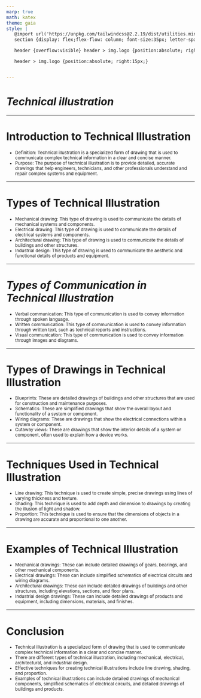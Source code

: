 ```yaml
---
marp: true
math: katex
theme: gaia
style: |
   @import url('https://unpkg.com/tailwindcss@2.2.19/dist/utilities.min.css');
   section {display: flex;flex-flow: column; font-size:35px; letter-spacing:1.4px;}

   header {overflow:visible} header > img.logo {position:absolute; right:15px;}

   header > img.logo {position:absolute; right:15px;}


---
```

<!-- backgroundColor: white -->
<!-- _class: lead -->

 # _Technical illustration_

---
<style scoped>p,li {font-size:0.92em}</style>

 # Introduction to Technical Illustration

- Definition: Technical illustration is a specialized form of drawing that is used to communicate complex technical information in a clear and concise manner.
- Purpose: The purpose of technical illustration is to provide detailed, accurate drawings that help engineers, technicians, and other professionals understand and repair complex systems and equipment.

---
<style scoped>p,li {font-size:0.84em}</style>

 # Types of Technical Illustration
- Mechanical drawing: This type of drawing is used to communicate the details of mechanical systems and components.
- Electrical drawing: This type of drawing is used to communicate the details of electrical systems and components.
- Architectural drawing: This type of drawing is used to communicate the details of buildings and other structures.
- Industrial design: This type of drawing is used to communicate the aesthetic and functional details of products and equipment.


---
<style scoped>p,li {font-size:0.88em}</style>

 # _Types of Communication in Technical Illustration_
- Verbal communication: This type of communication is used to convey information through spoken language.
- Written communication: This type of communication is used to convey information through written text, such as technical reports and instructions.
- Visual communication: This type of communication is used to convey information through images and diagrams.


---
<style scoped>p,li {font-size:0.84em}</style>

 # Types of Drawings in Technical Illustration

- Blueprints: These are detailed drawings of buildings and other structures that are used for construction and maintenance purposes.
- Schematics: These are simplified drawings that show the overall layout and functionality of a system or component.
- Wiring diagrams: These are drawings that show the electrical connections within a system or component.
- Cutaway views: These are drawings that show the interior details of a system or component, often used to explain how a device works.

---
<style scoped>p,li {font-size:0.88em}</style>

 # Techniques Used in Technical Illustration
- Line drawing: This technique is used to create simple, precise drawings using lines of varying thickness and texture.
- Shading: This technique is used to add depth and dimension to drawings by creating the illusion of light and shadow.
- Proportion: This technique is used to ensure that the dimensions of objects in a drawing are accurate and proportional to one another.


---
<style scoped>p,li {font-size:0.84em}</style>

 # Examples of Technical Illustration

- Mechanical drawings: These can include detailed drawings of gears, bearings, and other mechanical components.
- Electrical drawings: These can include simplified schematics of electrical circuits and wiring diagrams.
- Architectural drawings: These can include detailed drawings of buildings and other structures, including elevations, sections, and floor plans.
- Industrial design drawings: These can include detailed drawings of products and equipment, including dimensions, materials, and finishes.

---
<style scoped>p,li {font-size:0.84em}</style>

 # Conclusion

- Technical illustration is a specialized form of drawing that is used to communicate complex technical information in a clear and concise manner.
- There are different types of technical illustration, including mechanical, electrical, architectural, and industrial design.
- Effective techniques for creating technical illustrations include line drawing, shading, and proportion.
- Examples of technical illustrations can include detailed drawings of mechanical components, simplified schematics of electrical circuits, and detailed drawings of buildings and products.